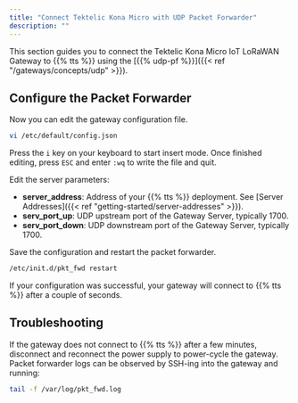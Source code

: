 ```yaml
---
title: "Connect Tektelic Kona Micro with UDP Packet Forwarder"
description: ""
---
```


This section guides you to connect the Tektelic Kona Micro IoT LoRaWAN Gateway to {{% tts %}} using the [{{% udp-pf %}}]({{< ref "/gateways/concepts/udp" >}}).

<!--more-->

## Configure the Packet Forwarder

Now you can edit the gateway configuration file.

```bash
vi /etc/default/config.json
```

Press the `i` key on your keyboard to start insert mode. Once finished editing, press `ESC` and enter `:wq` to write the file and quit.

Edit the server parameters:

- **server_address**: Address of your {{% tts %}} deployment. See [Server Addresses]({{< ref "getting-started/server-addresses" >}}).
- **serv_port_up**: UDP upstream port of the Gateway Server, typically 1700.
- **serv_port_down**: UDP downstream port of the Gateway Server, typically 1700.

Save the configuration and restart the packet forwarder.

```bash
/etc/init.d/pkt_fwd restart
```

If your configuration was successful, your gateway will connect to {{% tts %}} after a couple of seconds.

## Troubleshooting

If the gateway does not connect to {{% tts %}} after a few minutes, disconnect and reconnect the power supply to power-cycle the gateway. Packet forwarder logs can be observed by SSH-ing into the gateway and running:

```bash
tail -f /var/log/pkt_fwd.log
```
